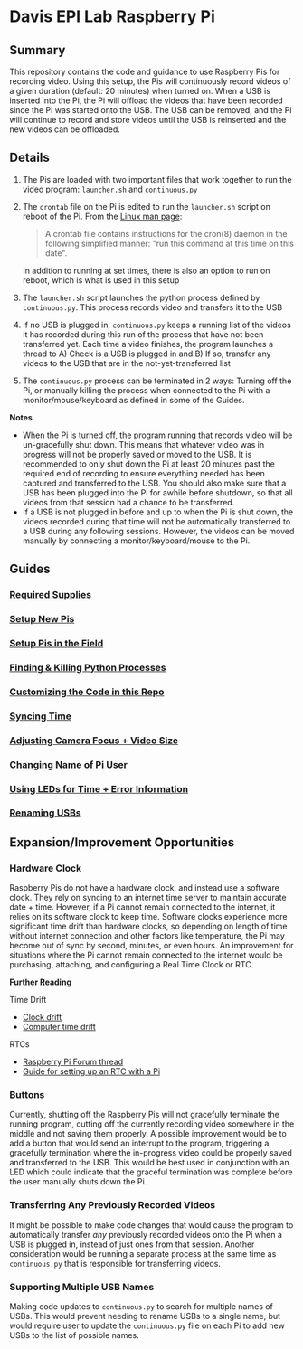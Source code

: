 # Davis EPI Lab Raspberry Pi 
## Summary 
This repository contains the code and guidance to use Raspberry Pis for recording video. Using this setup, the Pis will continuously record videos of a given duration (default: 20 minutes) when turned on. When a USB is inserted into the Pi, the Pi will offload the videos that have been recorded since the Pi was started onto the USB. The USB can be removed, and the Pi will continue to record and store videos until the USB is reinserted and the new videos can be offloaded. 

## Details
1. The Pis are loaded with two important files that work together to run the video program: `launcher.sh` and `continuous.py`
2. The `crontab` file on the Pi is edited to run the `launcher.sh` script on reboot of the Pi. From the [Linux man page](https://man7.org/linux/man-pages/man5/crontab.5.html):
   > A crontab file contains instructions for the cron(8) daemon in the following simplified manner: "run this command at this time on this date".
   
   In addition to running at set times, there is also an option to run on reboot, which is what is used in this setup
   
4. The `launcher.sh` script launches the python process defined by `continuous.py`. This process records video and transfers it to the USB
5. If no USB is plugged in, `continuous.py` keeps a running list of the videos it has recorded during this run of the process that have not been transferred yet. Each time a video finishes, the program launches a thread to A) Check is a USB is plugged in and B) If so, transfer any videos to the USB that are in the not-yet-transferred list
6. The `continuous.py` process can be terminated in 2 ways: Turning off the Pi, or manually killing the process when connected to the Pi with a monitor/mouse/keyboard as defined in some of the Guides.

**Notes**
- When the Pi is turned off, the program running that records video will be un-gracefully shut down. This means that whatever video was in progress will not be properly saved or moved to the USB. It is recommended to only shut down the Pi at least 20 minutes past the required end of recording to ensure everything needed has been captured and transferred to the USB. You should also make sure that a USB has been plugged into the Pi for awhile before shutdown, so that all videos from that session had a chance to be transferred.
- If a USB is not plugged in before and up to when the Pi is shut down, the videos recorded during that time will not be automatically transferred to a USB during any following sessions. However, the videos can be moved manually by connecting a monitor/keyboard/mouse to the Pi.

## Guides
### [Required Supplies](https://github.com/alannatodd/davis_epi_raspi/blob/main/guides/supplies.md)
### [Setup New Pis](https://github.com/alannatodd/davis_epi_raspi/blob/main/guides/setup_new.md)
### [Setup Pis in the Field](https://github.com/alannatodd/davis_epi_raspi/blob/main/guides/setup_in_field.md)
### [Finding & Killing Python Processes](https://github.com/alannatodd/davis_epi_raspi/blob/main/guides/find_and_kill_process.md)
### [Customizing the Code in this Repo](https://github.com/alannatodd/davis_epi_raspi/blob/main/guides/code_customization.md)
### [Syncing Time](https://github.com/alannatodd/davis_epi_raspi/blob/main/guides/syncing_time.md)
### [Adjusting Camera Focus + Video Size](https://github.com/alannatodd/davis_epi_raspi/blob/main/guides/adjust_focus.md)
### [Changing Name of Pi User](https://github.com/alannatodd/davis_epi_raspi/blob/main/guides/change_user.md)
### [Using LEDs for Time + Error Information](https://github.com/alannatodd/davis_epi_raspi/blob/main/guides/setup_led.md)
### [Renaming USBs](https://github.com/alannatodd/davis_epi_raspi/blob/main/guides/rename_usb.md)

## Expansion/Improvement Opportunities
### Hardware Clock 
Raspberry Pis do not have a hardware clock, and instead use a software clock. They rely on syncing to an internet time server to maintain accurate date + time. However, if a Pi cannot remain connected to the internet, it relies on its software clock to keep time. Software clocks experience more significant time drift than hardware clocks, so depending on length of time without internet connection and other factors like temperature, the Pi may become out of sync by second, minutes, or even hours. An improvement for situations where the Pi cannot remain connected to the internet would be purchasing, attaching, and configuring a Real Time Clock or RTC. 

**Further Reading**

Time Drift
- [Clock drift](https://en.wikipedia.org/wiki/Clock_drift)
- [Computer time drift](https://www.twingate.com/blog/glossary/ntp%20drift)

RTCs
- [Raspberry Pi Forum thread](https://forums.raspberrypi.com/viewtopic.php?t=255108)
- [Guide for setting up an RTC with a Pi](https://pimylifeup.com/raspberry-pi-rtc/)

### Buttons
Currently, shutting off the Raspberry Pis will not gracefully terminate the running program, cutting off the currently recording video somewhere in the middle and not saving them properly. A possible improvement would be to add a button that would send an interrupt to the program, triggering a gracefully termination where the in-progress video could be properly saved and transferred to the USB. This would be best used in conjunction with an LED which could indicate that the graceful termination was complete before the user manually shuts down the Pi. 

### Transferring Any Previously Recorded Videos 
It might be possible to make code changes that would cause the program to automatically transfer _any_ previously recorded videos onto the Pi when a USB is plugged in, instead of just ones from that session. Another consideration would be running a separate process at the same time as `continuous.py` that is responsible for transferring videos.

### Supporting Multiple USB Names 
Making code updates to `continuous.py` to search for multiple names of USBs. This would prevent needing to rename USBs to a single name, but would require user to update the `continuous.py` file on each Pi to add new USBs to the list of possible names. 
